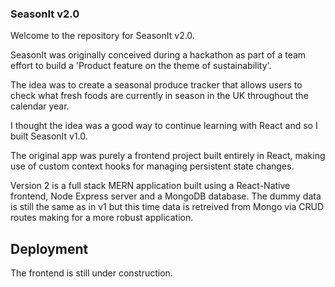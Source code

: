### SeasonIt v2.0

Welcome to the repository for SeasonIt v2.0.

SeasonIt was originally conceived during a hackathon as part of a team effort to build a 'Product feature on the theme of sustainability'.

The idea was to create a seasonal produce tracker that allows users to check what fresh foods are currently in season in the UK throughout the calendar year.

I thought the idea was a good way to continue learning with React and so I built SeasonIt v1.0. 

The original app was purely a frontend project built entirely in React, making use of custom context hooks for managing persistent state changes.

Version 2 is a full stack MERN application built using a React-Native frontend, Node Express server and a MongoDB database. The dummy data is still the same as in v1 but this time data is retreived from Mongo via CRUD routes making for a more robust application. 

## Deployment

The frontend is still under construction.